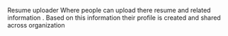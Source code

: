 
 Resume uploader Where people can upload there resume and related information . Based on this information their profile is created and shared across organization
